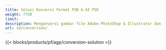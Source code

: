 ```yaml
---
title: Solusi Konversi Format PSB & AI PSD
weight: 7730
limit: 
description: Mengonversi gambar file Adobe PhotoShop & Illustrator dan format lainnya
url: id/conversion/
---
```


{{< blocks/products/pf/agp/conversion-solution >}} 
